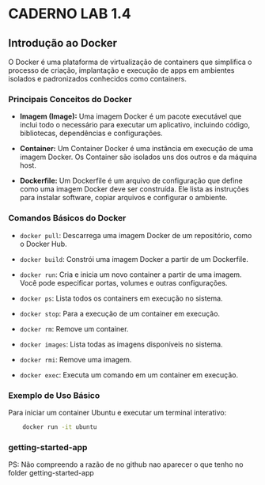 # CADERNO LAB 1.4

## Introdução ao Docker

O Docker é uma plataforma de virtualização de containers que simplifica o processo de criação, implantação e execução de apps em ambientes isolados e padronizados conhecidos como containers.

### Principais Conceitos do Docker

- **Imagem (Image):** Uma imagem Docker é um pacote executável que inclui todo o necessário para executar um aplicativo, incluindo código, bibliotecas, dependências e configurações.

- **Container:** Um Container Docker é uma instância em execução de uma imagem Docker. Os Container são isolados uns dos outros e da máquina host.

- **Dockerfile:** Um Dockerfile é um arquivo de configuração que define como uma imagem Docker deve ser construída. Ele lista as instruções para instalar software, copiar arquivos e configurar o ambiente.

### Comandos Básicos do Docker

- `docker pull`: Descarrega uma imagem Docker de um repositório, como o Docker Hub.
  
- `docker build`: Constrói uma imagem Docker a partir de um Dockerfile.

- `docker run`: Cria e inicia um novo container a partir de uma imagem. Você pode especificar portas, volumes e outras configurações.

- `docker ps`: Lista todos os containers em execução no sistema.

- `docker stop`: Para a execução de um container em execução.

- `docker rm`: Remove um container.

- `docker images`: Lista todas as imagens disponíveis no sistema.

- `docker rmi`: Remove uma imagem.

- `docker exec`: Executa um comando em um container em execução.

### Exemplo de Uso Básico

Para iniciar um container Ubuntu e executar um terminal interativo:

```bash
    docker run -it ubuntu
```

### getting-started-app

PS: Não compreendo a razão de no github nao aparecer o que tenho no folder getting-started-app
